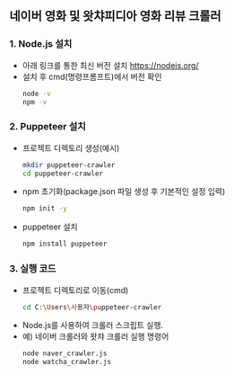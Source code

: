 ## 네이버 영화 및 왓챠피디아 영화 리뷰 크롤러
### 1. Node.js 설치
- 아래 링크를 통한 최신 버전 설치
https://nodejs.org/
- 설치 후 cmd(명령프롬프트)에서 버전 확인
  ```bash
  node -v
  npm -v

### 2. Puppeteer 설치
- 프로젝트 디렉토리 생성(예시)
  ```bash
  mkdir puppeteer-crawler  
  cd puppeteer-crawler
- npm 초기화(package.json 파일 생성 후 기본적인 설정 입력)
  ```bash
  npm init -y
- puppeteer 설치
  ```bash
  npm install puppeteer

### 3. 실행 코드
- 프로젝트 디렉토리로 이동(cmd)
  ```bash
  cd C:\Users\사용자\puppeteer-crawler
- Node.js를 사용하여 크롤러 스크립트 실행.
- 예) 네이버 크롤러와 왓챠 크롤러 실행 명령어
  ```bash
  node naver_crawler.js  
  node watcha_crawler.js
